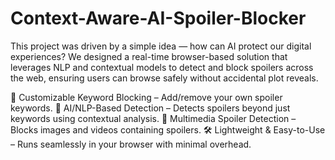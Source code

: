 # Context-Aware-AI-Spoiler-Blocker
This project was driven by a simple idea — how can AI protect our digital experiences? We designed a real-time browser-based solution that leverages NLP and contextual models to detect and block spoilers across the web, ensuring users can browse safely without accidental plot reveals.

🔑 Customizable Keyword Blocking – Add/remove your own spoiler keywords.
🤖 AI/NLP-Based Detection – Detects spoilers beyond just keywords using contextual analysis.
🎥 Multimedia Spoiler Detection – Blocks images and videos containing spoilers.
🛠️ Lightweight & Easy-to-Use – Runs seamlessly in your browser with minimal overhead.
